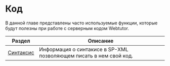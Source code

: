 # Код

В данной главе представлены часто используемые функции, которые будут полезны при работе с серверным кодом Webtutor.

| Раздел | Описание |
| -- | -- |
| [Синтаксис](chapter4-1.md) | Информация о синтакисе в SP-XML позволяющем писать в нем свой код. |

